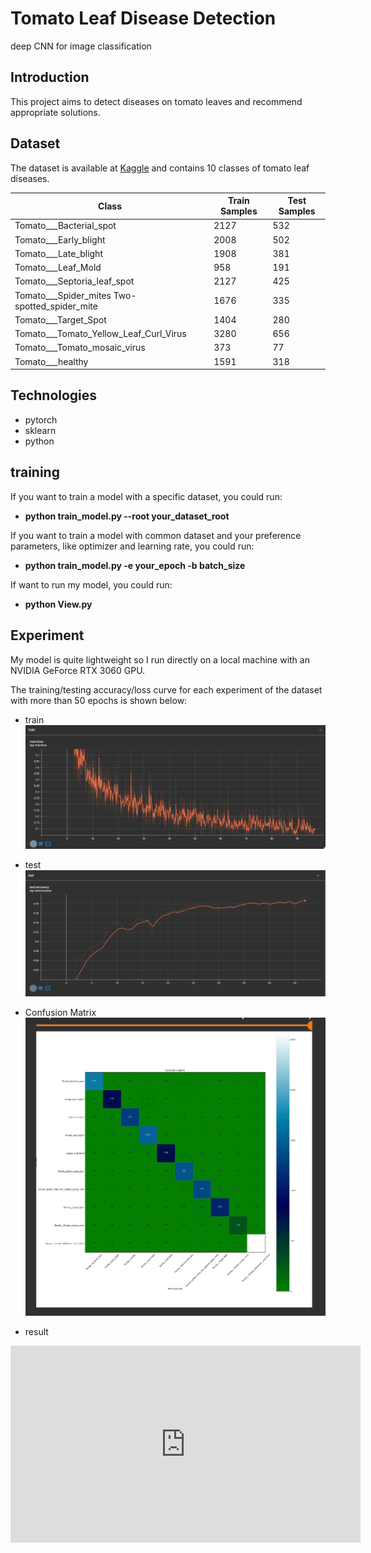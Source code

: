 # Tomato Leaf Disease Detection
deep CNN for image classification

## Introduction
This project aims to detect diseases on tomato leaves and recommend appropriate solutions.

## Dataset
The dataset is available at [Kaggle](https://www.kaggle.com/datasets/emmarex/plantdisease) and contains 10 classes of tomato leaf diseases.

| Class | Train Samples | Test Samples |
|-------|---------------|--------------|
| Tomato___Bacterial_spot | 2127          | 532          |
| Tomato___Early_blight | 2008          | 502          |
| Tomato___Late_blight | 1908          | 381          |
| Tomato___Leaf_Mold | 958           | 191          |
| Tomato___Septoria_leaf_spot | 2127          | 425          |
| Tomato___Spider_mites Two-spotted_spider_mite | 1676          | 335          |
| Tomato___Target_Spot | 1404          | 280          |
| Tomato___Tomato_Yellow_Leaf_Curl_Virus | 3280          | 656          |
| Tomato___Tomato_mosaic_virus | 373           | 77           |
| Tomato___healthy | 1591          | 318          |

## Technologies
- pytorch
- sklearn
- python

## training
If you want to train a model with a specific dataset, you could run:

- **python train_model.py --root your_dataset_root**

If you want to train a model with common dataset and your preference parameters, like optimizer and learning rate, you could run:

- **python train_model.py -e your_epoch -b batch_size**

If want to run my model, you could run:

- **python View.py**

## Experiment
My model is quite lightweight so I run directly on a local machine with an NVIDIA GeForce RTX 3060 GPU.

The training/testing accuracy/loss curve for each experiment of the dataset with more than 50 epochs is shown below:

- train
![z6075821734984_8bfb7df4ab7179d759fc3da814c901a0.jpg](image/z6075821734984_8bfb7df4ab7179d759fc3da814c901a0.jpg)

- test
![z6075821734983_5ec2b77f6369517c2d6644ba83779287.jpg](image/z6075821734983_5ec2b77f6369517c2d6644ba83779287.jpg)

- Confusion Matrix
![z6075821734966_4d41bc4e29e9d01ac790ec0937d9598a.jpg](image/z6075821734966_4d41bc4e29e9d01ac790ec0937d9598a.jpg)

- result

<iframe width="560" height="315" src="https://www.youtube.com/embed/CClI0O1bD9o" frameborder="0" allow="accelerometer; autoplay; clipboard-write; encrypted-media; gyroscope; picture-in-picture" allowfullscreen></iframe>


